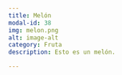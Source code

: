 ```yaml
---
title: Melón
modal-id: 38
img: melon.png
alt: image-alt
category: Fruta
description: Esto es un melón.

---
```

